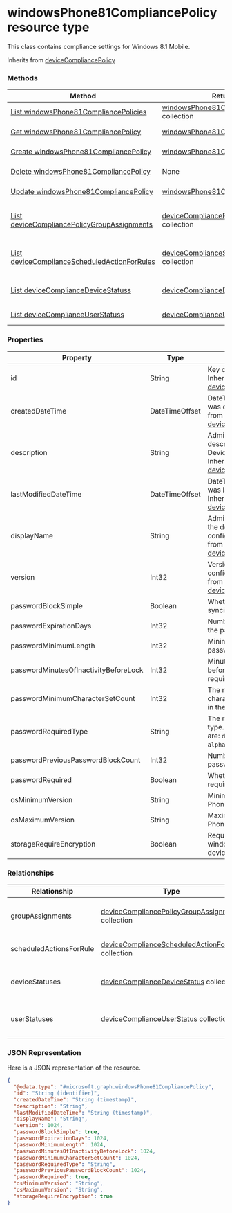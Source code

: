 # windowsPhone81CompliancePolicy resource type

This class contains compliance settings for Windows 8.1 Mobile.

Inherits from [deviceCompliancePolicy](../resources/deviceCompliancePolicy.md)

### Methods
|Method|Return Type|Description|
|---|---|---|
|[List windowsPhone81CompliancePolicies](../api/windowsPhone81CompliancePolicy_list.md)|[windowsPhone81CompliancePolicy](../resources/windowsPhone81CompliancePolicy.md) collection|List properties and relationships of the [windowsPhone81CompliancePolicy](../resources/windowsPhone81CompliancePolicy.md) objects.|
|[Get windowsPhone81CompliancePolicy](../api/windowsPhone81CompliancePolicy_get.md)|[windowsPhone81CompliancePolicy](../resources/windowsPhone81CompliancePolicy.md)|Read properties and relationships of the [windowsPhone81CompliancePolicy](../resources/windowsPhone81CompliancePolicy.md) object.|
|[Create windowsPhone81CompliancePolicy](../api/windowsPhone81CompliancePolicy_create.md)|[windowsPhone81CompliancePolicy](../resources/windowsPhone81CompliancePolicy.md)|Create a new [windowsPhone81CompliancePolicy](../resources/windowsPhone81CompliancePolicy.md) object.|
|[Delete windowsPhone81CompliancePolicy](../api/windowsPhone81CompliancePolicy_delete.md)|None|Deletes a [windowsPhone81CompliancePolicy](../resources/windowsPhone81CompliancePolicy.md).|
|[Update windowsPhone81CompliancePolicy](../api/windowsPhone81CompliancePolicy_update.md)|[windowsPhone81CompliancePolicy](../resources/windowsPhone81CompliancePolicy.md)|Update the properties of a [windowsPhone81CompliancePolicy](../resources/windowsPhone81CompliancePolicy.md) object.|
|[List deviceCompliancePolicyGroupAssignments](../api/windowsPhone81CompliancePolicy_list_deviceCompliancePolicyGroupAssignment.md)|[deviceCompliancePolicyGroupAssignment](../resources/deviceCompliancePolicyGroupAssignment.md) collection|Get the deviceCompliancePolicyGroupAssignments from the groupAssignments navigation property.|
|[List deviceComplianceScheduledActionForRules](../api/windowsPhone81CompliancePolicy_list_deviceComplianceScheduledActionForRule.md)|[deviceComplianceScheduledActionForRule](../resources/deviceComplianceScheduledActionForRule.md) collection|Get the deviceComplianceScheduledActionForRules from the scheduledActionsForRule navigation property.|
|[List deviceComplianceDeviceStatuss](../api/windowsPhone81CompliancePolicy_list_deviceComplianceDeviceStatus.md)|[deviceComplianceDeviceStatus](../resources/deviceComplianceDeviceStatus.md) collection|Get the deviceComplianceDeviceStatuss from the deviceStatuses navigation property.|
|[List deviceComplianceUserStatuss](../api/windowsPhone81CompliancePolicy_list_deviceComplianceUserStatus.md)|[deviceComplianceUserStatus](../resources/deviceComplianceUserStatus.md) collection|Get the deviceComplianceUserStatuss from the userStatuses navigation property.|

### Properties
|Property|Type|Description|
|---|---|---|
|id|String|Key of the entity. Inherited from [deviceCompliancePolicy](../resources/deviceCompliancePolicy.md)|
|createdDateTime|DateTimeOffset|DateTime the object was created. Inherited from [deviceCompliancePolicy](../resources/deviceCompliancePolicy.md)|
|description|String|Admin provided description of the Device Configuration. Inherited from [deviceCompliancePolicy](../resources/deviceCompliancePolicy.md)|
|lastModifiedDateTime|DateTimeOffset|DateTime the object was last modified. Inherited from [deviceCompliancePolicy](../resources/deviceCompliancePolicy.md)|
|displayName|String|Admin provided name of the device configuration. Inherited from [deviceCompliancePolicy](../resources/deviceCompliancePolicy.md)|
|version|Int32|Version of the device configuration. Inherited from [deviceCompliancePolicy](../resources/deviceCompliancePolicy.md)|
|passwordBlockSimple|Boolean|Whether or not to block syncing the calendar.|
|passwordExpirationDays|Int32|Number of days before the password expires.|
|passwordMinimumLength|Int32|Minimum length of passwords.|
|passwordMinutesOfInactivityBeforeLock|Int32|Minutes of inactivity before a password is required.|
|passwordMinimumCharacterSetCount|Int32|The number of character sets required in the password.|
|passwordRequiredType|String|The required password type. Possible values are: `deviceDefault`, `alphanumeric`, `numeric`.|
|passwordPreviousPasswordBlockCount|Int32|Number of previous passwords to block.|
|passwordRequired|Boolean|Whether or not to require a password.|
|osMinimumVersion|String|Minimum Windows Phone version.|
|osMaximumVersion|String|Maximum Windows Phone version.|
|storageRequireEncryption|Boolean|Require encryption on windows phone devices.|

### Relationships
|Relationship|Type|Description|
|---|---|---|
|groupAssignments|[deviceCompliancePolicyGroupAssignment](../resources/deviceCompliancePolicyGroupAssignment.md) collection|The list of group assignments for this compliance policy. Inherited from [deviceCompliancePolicy](deviceCompliancePolicy.md)|
|scheduledActionsForRule|[deviceComplianceScheduledActionForRule](../resources/deviceComplianceScheduledActionForRule.md) collection|The list of scheduled action for this rule Inherited from [deviceCompliancePolicy](deviceCompliancePolicy.md)|
|deviceStatuses|[deviceComplianceDeviceStatus](../resources/deviceComplianceDeviceStatus.md) collection|List of DeviceComplianceDeviceStatus. Inherited from [deviceCompliancePolicy](deviceCompliancePolicy.md)|
|userStatuses|[deviceComplianceUserStatus](../resources/deviceComplianceUserStatus.md) collection|List of DeviceComplianceUserStatus. Inherited from [deviceCompliancePolicy](deviceCompliancePolicy.md)|

### JSON Representation
Here is a JSON representation of the resource.
<!-- {
  "blockType": "resource",
  "keyProperty": "id",
  "@odata.type": "microsoft.graph.windowsPhone81CompliancePolicy"
}
-->
```json
{
  "@odata.type": "#microsoft.graph.windowsPhone81CompliancePolicy",
  "id": "String (identifier)",
  "createdDateTime": "String (timestamp)",
  "description": "String",
  "lastModifiedDateTime": "String (timestamp)",
  "displayName": "String",
  "version": 1024,
  "passwordBlockSimple": true,
  "passwordExpirationDays": 1024,
  "passwordMinimumLength": 1024,
  "passwordMinutesOfInactivityBeforeLock": 1024,
  "passwordMinimumCharacterSetCount": 1024,
  "passwordRequiredType": "String",
  "passwordPreviousPasswordBlockCount": 1024,
  "passwordRequired": true,
  "osMinimumVersion": "String",
  "osMaximumVersion": "String",
  "storageRequireEncryption": true
}
```

